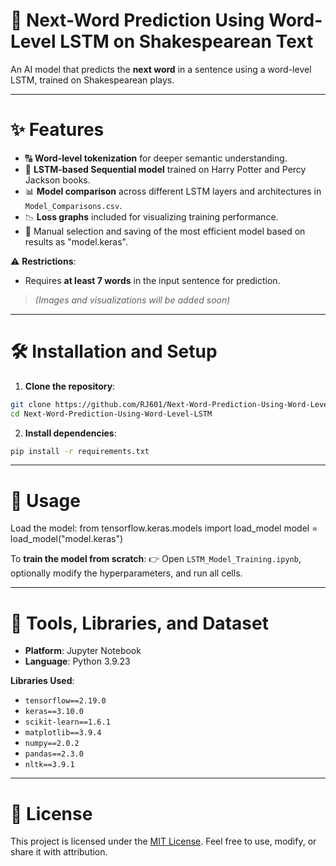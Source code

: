 # 📜 Next-Word Prediction Using Word-Level LSTM on Shakespearean Text

An AI model that predicts the **next word** in a sentence using a word-level LSTM, trained on Shakespearean plays.

---

# ✨ Features

* 🔠 **Word-level tokenization** for deeper semantic understanding.
* 🤖 **LSTM-based Sequential model** trained on Harry Potter and Percy Jackson books.
* 📊 **Model comparison** across different LSTM layers and architectures in `Model_Comparisons.csv`.
* 📉 **Loss graphs** included for visualizing training performance.
* 💾 Manual selection and saving of the most efficient model based on results as "model.keras".

⚠️ **Restrictions**:

* Requires **at least 7 words** in the input sentence for prediction.

> *(Images and visualizations will be added soon)*

---

# 🛠 Installation and Setup

1. **Clone the repository**:

```bash
git clone https://github.com/RJ601/Next-Word-Prediction-Using-Word-Level-LSTM.git
cd Next-Word-Prediction-Using-Word-Level-LSTM
```

2. **Install dependencies**:

```bash
pip install -r requirements.txt
```

---

# 🚀 Usage

Load the model:
from tensorflow.keras.models import load_model
model = load_model("model.keras")

To **train the model from scratch**:
👉 Open `LSTM_Model_Training.ipynb`, optionally modify the hyperparameters, and run all cells.

---

# 🔧 Tools, Libraries, and Dataset

* **Platform**: Jupyter Notebook
* **Language**: Python 3.9.23

**Libraries Used**:

* `tensorflow==2.19.0`
* `keras==3.10.0`
* `scikit-learn==1.6.1`
* `matplotlib==3.9.4`
* `numpy==2.0.2`
* `pandas==2.3.0`
* `nltk==3.9.1`

---

# 📝 License

This project is licensed under the [MIT License](LICENSE). Feel free to use, modify, or share it with attribution.
